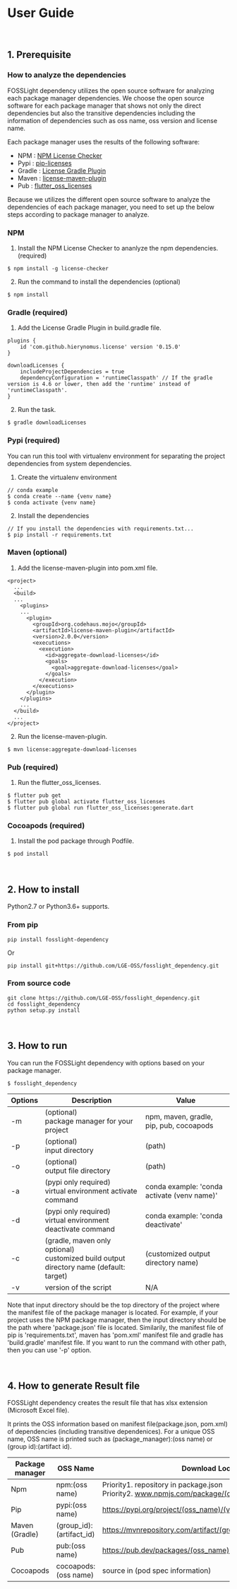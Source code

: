 # User Guide 
<br>

## 1. Prerequisite
### How to analyze the dependencies
FOSSLight dependency utilizes the open source software for analyzing each package manager dependencies. We choose the open source software for each package manager that shows not only the direct dependencies but also the transitive dependencies including the information of dependencies such as oss name, oss version and license name.

Each package manager uses the results of the following software:
- NPM : [NPM License Checker](https://github.com/davglass/license-checker)
- Pypi : [pip-licenses](https://github.com/raimon49/pip-licenses)
- Gradle : [License Gradle Plugin](https://github.com/hierynomus/license-gradle-plugin)
- Maven : [license-maven-plugin](https://github.com/mojohaus/license-maven-plugin)
- Pub : [flutter_oss_licenses](https://github.com/espresso3389/flutter_oss_licenses)

Because we utilizes the different open source software to analyze the dependencies of each package manager, you need to set up the below steps according to package manager to analyze.

### NPM
1. Install the NPM License Checker to ananlyze the npm dependencies. (required)
```
$ npm install -g license-checker
```
2. Run the command to install the dependencies (optional)
```
$ npm install
```

### Gradle (required)
1. Add the License Gradle Plugin in build.gradle file.
```
plugins {
    id 'com.github.hierynomus.license' version '0.15.0'
}
 
downloadLicenses {
    includeProjectDependencies = true
    dependencyConfiguration = 'runtimeClasspath' // If the gradle version is 4.6 or lower, then add the 'runtime' instead of 'runtimeClasspath'.
}
```
2. Run the task.
```
$ gradle downloadLicenses
```

### Pypi (required)
You can run this tool with virtualenv environment for separating the project dependencies from system dependencies.
1. Create the virtualenv environment
```
// conda example
$ conda create --name {venv name}
$ conda activate {venv name}
```
2. Install the dependencies
```
// If you install the dependencies with requirements.txt...
$ pip install -r requirements.txt
```

### Maven (optional)
1. Add the license-maven-plugin into pom.xml file.
```
<project>
  ...
  <build>
  ...
    <plugins>
    ...
      <plugin>
        <groupId>org.codehaus.mojo</groupId>
        <artifactId>license-maven-plugin</artifactId>
        <version>2.0.0</version>
        <executions>
          <execution>
            <id>aggregate-download-licenses</id>
            <goals>
              <goal>aggregate-download-licenses</goal>
            </goals>
          </execution>
        </executions>
      </plugin>
    </plugins>
    ...
  </build>
  ...
</project>
```
2. Run the license-maven-plugin.
```
$ mvn license:aggregate-download-licenses
```

### Pub (required)
1. Run the flutter_oss_licenses.
```
$ flutter pub get
$ flutter pub global activate flutter_oss_licenses
$ flutter pub global run flutter_oss_licenses:generate.dart
```


### Cocoapods (required)
1. Install the pod package through Podfile.
```
$ pod install
```

<br>

## 2. How to install
Python2.7 or Python3.6+ supports.
### From pip
```
pip install fosslight-dependency
```
Or
```
pip install git+https://github.com/LGE-OSS/fosslight_dependency.git
```
### From source code
```
git clone https://github.com/LGE-OSS/fosslight_dependency.git
cd fosslight_dependency
python setup.py install
```

<br>

## 3. How to run
You can run the FOSSLight dependency with options based on your package manager.
```
$ fosslight_dependency
```
| Options | Description | Value |
| --------- | ------------- | ------- |
| -m | (optional) <br> package manager for your project | npm, maven, gradle, pip, pub, cocoapods |
| -p | (optional) <br> input directory | (path) |
| -o | (optional) <br> output file directory | (path) |
| -a | (pypi only required) <br> virtual environment activate command | conda example: 'conda activate (venv name)' |
| -d | (pypi only required) <br> virtual environment deactivate command | conda example: 'conda deactivate' |
| -c | (gradle, maven only optional) <br> customized build output directory name (default: target) | (customized output directory name) |
| -v | version of the script | N/A |

Note that input directory should be the top directory of the project where the manifest file of the package manager is located.
For example, if your project uses the NPM package manager, then the input directory should be the path where 'package.json' file is located.
Similarily, the manifest file of pip is 'requirements.txt', maven has 'pom.xml' manifest file and gradle has 'build.gradle' manifest file.
If you want to run the command with other path, then you can use '-p' option.


<br>

## 4. How to generate Result file
FOSSLight dependency creates the result file that has xlsx extension (Microsoft Excel file).

It prints the OSS information based on manifest file(package.json, pom.xml) of dependencies (including transitive dependenices).
For a unique OSS name, OSS name is printed such as (package_manager):(oss name) or (group id):(artifact id).

| Package manager | OSS Name           | Download Location | Homepage |
| --------------- | ------------------ | ----------------- | -------- |
| Npm             | npm:(oss name)     | Priority1. repository in package.json <br> Priority2. www.npmjs.com/package/(oss_name) | www.npmjs.com/package/(oss_name) |
| Pip             | pypi:(oss name)    | https://pypi.org/project/(oss_name)/(version) | homepage in (pip show) information |
| Maven (Gradle) | (group_id):(artifact_id) | https://mvnrepository.com/artifact/(group_id)/(artifact_id)/(version) | https://mvnrepository.com/artifact/(group_id)/(artifact_id) |
| Pub             | pub:(oss name)         | https://pub.dev/packages/(oss_name)/versions/(version) | homepage in (pub information) |
| Cocoapods       | cocoapods:(oss name)         | source in (pod spec information)  | https://cocoapods.org/(oss name) |

